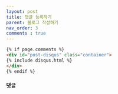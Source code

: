 ```yaml
---
layout: post
title: 댓글 등록하기
parent: 블로그 작성하기
nav_order: 3
comments : true
---
```


```html
{% if page.comments %}
<div id="post-disqus" class="container">
{% include disqus.html %}
</div>
{% endif %}
```

#### 댓글
